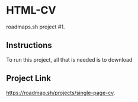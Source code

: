 # HTML-CV

roadmaps.sh project #1.

## Instructions

To run this project, all that is needed is to download 

## Project Link

<https://roadmap.sh/projects/single-page-cv>.
